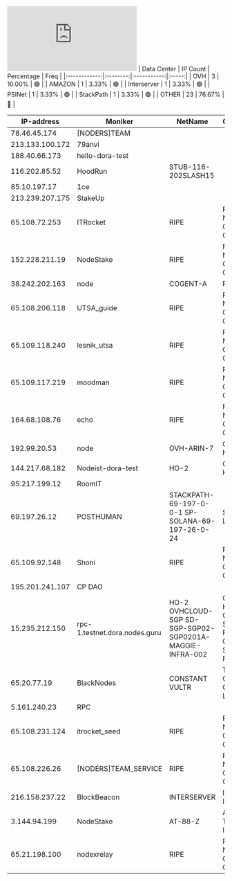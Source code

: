 ![Diagramm](https://github.com/obajay/StateSync-snapshots/blob/main/Projects/Dora/1/README.md)
| Data Center | IP Count | Percentage | Freq |
|:------------:|:--------:|:-----------:|:-----:|
| OVH | 3 | 10.00% | 🟢 |
| AMAZON | 1 | 3.33% | 🟢 |
| Interserver | 1 | 3.33% | 🟢 |
| PSINet | 1 | 3.33% | 🟢 |
| StackPath | 1 | 3.33% | 🟢 |
| OTHER | 23 | 76.67% | 🔴 |

<!-- START_TABLE -->
| IP-address | Moniker | NetName | Organization |
|-------------|-------------|-------------|-------------|
| 78.46.45.174 | [NODERS]TEAM |  |  |
| 213.133.100.172 | 79anvi |  |  |
| 188.40.66.173 | hello-dora-test |  |  |
| 116.202.85.52 | HoodRun | STUB-116-202SLASH15 |  |
| 85.10.197.17 | 1ce |  |  |
| 213.239.207.175 | StakeUp |  |  |
| 65.108.72.253 | ITRocket | RIPE | RIPE Network Coordination Centre |
| 152.228.211.19 | NodeStake | RIPE | RIPE Network Coordination Centre |
| 38.242.202.163 | node | COGENT-A | PSINet, Inc. |
| 65.108.206.118 | UTSA_guide | RIPE | RIPE Network Coordination Centre |
| 65.109.118.240 | lesnik_utsa | RIPE | RIPE Network Coordination Centre |
| 65.109.117.219 | moodman | RIPE | RIPE Network Coordination Centre |
| 164.68.108.76 | echo | RIPE | RIPE Network Coordination Centre |
| 192.99.20.53 | node | OVH-ARIN-7 | OVH Hosting, Inc. |
| 144.217.68.182 | Nodeist-dora-test | HO-2 | OVH Hosting, Inc. |
| 95.217.199.12 | RoomIT |  |  |
| 69.197.26.12 | POSTHUMAN | STACKPATH-69-197-0-0-1 SP-SOLANA-69-197-26-0-24 | StackPath, LLC. |
| 65.109.92.148 | Shoni | RIPE | RIPE Network Coordination Centre |
| 195.201.241.107 | CP DAO |  |  |
| 15.235.212.150 | rpc-1.testnet.dora.nodes.guru | HO-2 OVHCLOUD-SGP SD-SGP-SGP02-SGP0201A-MAGGIE-INFRA-002 | OVH Hosting, Inc. OVH Singapore PTE. LTD OVH Singapore PTE. LTD |
| 65.20.77.19 | BlackNodes | CONSTANT VULTR | The Constant Company, LLC |
| 5.161.240.23 | RPC |  |  |
| 65.108.231.124 | itrocket_seed | RIPE | RIPE Network Coordination Centre |
| 65.108.226.26 | [NODERS]TEAM_SERVICE | RIPE | RIPE Network Coordination Centre |
| 216.158.237.22 | BlockBeacon | INTERSERVER | Interserver, Inc |
| 3.144.94.199 | NodeStake | AT-88-Z | Amazon Technologies Inc. |
| 65.21.198.100 | nodexrelay | RIPE | RIPE Network Coordination Centre |

<!-- END_TABLE -->